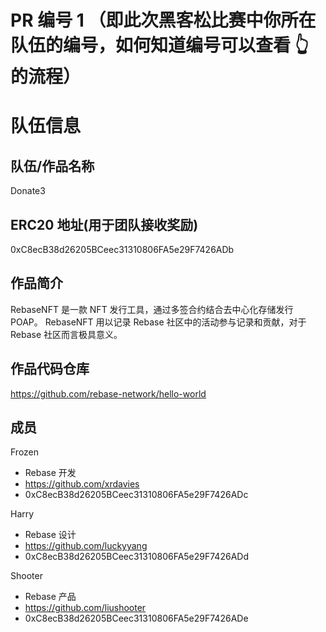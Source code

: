 # PR 编号 1 （即此次黑客松比赛中你所在队伍的编号，如何知道编号可以查看 👆 的流程）

# 队伍信息

## 队伍/作品名称

Donate3

## ERC20 地址(用于团队接收奖励)

0xC8ecB38d26205BCeec31310806FA5e29F7426ADb

## 作品简介

RebaseNFT 是一款 NFT 发行工具，通过多签合约结合去中心化存储发行 POAP。
RebaseNFT 用以记录 Rebase 社区中的活动参与记录和贡献，对于 Rebase 社区而言极具意义。

## 作品代码仓库

https://github.com/rebase-network/hello-world

## 成员

Frozen

- Rebase 开发
- https://github.com/xrdavies
- 0xC8ecB38d26205BCeec31310806FA5e29F7426ADc

Harry

- Rebase 设计
- https://github.com/luckyyang
- 0xC8ecB38d26205BCeec31310806FA5e29F7426ADd

Shooter

- Rebase 产品
- https://github.com/liushooter
- 0xC8ecB38d26205BCeec31310806FA5e29F7426ADe
